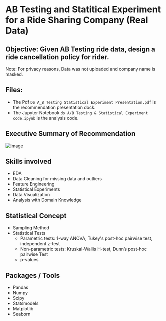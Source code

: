 # AB Testing and Statitical Experiment for a Ride Sharing Company (Real Data)

## Objective: Given AB Testing ride data, design a ride cancellation policy for rider.

Note: For privacy reasons, Data was not uploaded and company name is masked.

## Files:
- The Pdf `DS A_B Testing Statistical Experiment Presentation.pdf` is the recommendation presentation dock.
- The Jupyter Notebook `ds A/B Testing & Statistical Experiment code.ipynb` is the analysis code.

## Executive Summary of Recommendation
![image](https://user-images.githubusercontent.com/42402011/202758239-33bf18c0-fee4-4687-a7b2-cf4698a9f72e.png)

## Skills involved
- EDA 
- Data Cleaning for missing data and outliers
- Feature Engineering
- Statistical Experiments
- Data Visualization
- Analysis with Domain Knowledge 

## Statistical Concept
- Sampling Method
- Statistical Tests
    - Parametric tests: 1-way ANOVA, Tukey's post-hoc pairwise test, independent z-test 
    - Non-parametric tests: Kruskal-Wallis H-test, Dunn’s post-hoc pairwise Test
    - p-values

## Packages / Tools
- Pandas
- Numpy
- Scipy
- Statsmodels
- Matplotlib
- Seaborn

